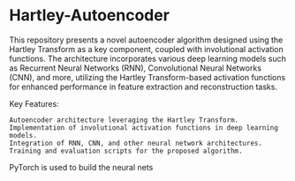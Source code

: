 # Hartley-Autoencoder

This repository presents a novel autoencoder algorithm designed using the Hartley Transform as a key component, coupled with involutional activation functions. The architecture incorporates various deep learning models such as Recurrent Neural Networks (RNN), Convolutional Neural Networks (CNN), and more, utilizing the Hartley Transform-based activation functions for enhanced performance in feature extraction and reconstruction tasks.

Key Features:

    Autoencoder architecture leveraging the Hartley Transform.
    Implementation of involutional activation functions in deep learning models.
    Integration of RNN, CNN, and other neural network architectures.
    Training and evaluation scripts for the proposed algorithm.

PyTorch is used to build the neural nets
